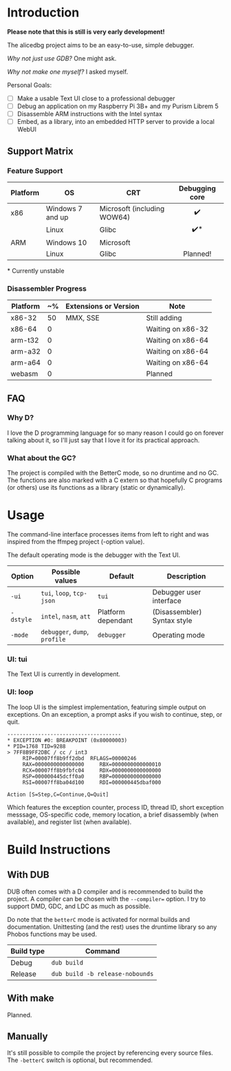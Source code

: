 # Introduction

**Please note that this is still is very early development!**

The alicedbg project aims to be an easy-to-use, simple debugger.

_Why not just use GDB?_ One might ask.

_Why not make one myself?_ I asked myself.

Personal Goals:

- [ ] Make a usable Text UI close to a professional debugger
- [ ] Debug an application on my Raspberry Pi 3B+ and my Purism Librem 5
- [ ] Disassemble ARM instructions with the Intel syntax
- [ ] Embed, as a library, into an embedded HTTP server to provide a local WebUI

## Support Matrix

### Feature Support

| Platform | OS | CRT | Debugging core |
|---|---|---|:-:|
| x86 | Windows 7 and up | Microsoft (including WOW64) | ✔️ |
| | Linux | Glibc | ✔️* |
| ARM | Windows 10 | Microsoft |  |
| | Linux | Glibc | Planned! |

\* Currently unstable

### Disassembler Progress

| Platform | ~% | Extensions or Version | Note |
|---|---|---|---|
| x86-32 | 50 | MMX, SSE | Still adding |
| x86-64 | 0 | | Waiting on x86-32 |
| arm-t32 | 0 | | Waiting on x86-64 |
| arm-a32 | 0 | | Waiting on x86-64 |
| arm-a64 | 0 | | Waiting on x86-64 |
| webasm | 0 | | Planned |

## FAQ

### Why D?

I love the D programming language for so many reason I could go on forever
talking about it, so I'll just say that I love it for its practical approach.

### What about the GC?

The project is compiled with the BetterC mode, so no druntime and no GC. The
functions are also marked with a C extern so that hopefully C programs (or
others) use its functions as a library (static or dynamically).

# Usage

The command-line interface processes items from left to right and was inspired
from the ffmpeg project (-option value).

The default operating mode is the debugger with the Text UI.

| Option | Possible values | Default | Description |
|---|---|---|---|
| `-ui` | `tui`, `loop`, `tcp-json` | `tui` | Debugger user interface |
| `-dstyle` | `intel`, `nasm`, `att` | Platform dependant | (Disassembler) Syntax style |
| `-mode` | `debugger`, `dump`, `profile` | `debugger` | Operating mode |

### UI: tui

The Text UI is currently in development.

### UI: loop

The loop UI is the simplest implementation, featuring simple output on
exceptions. On an exception, a prompt asks if you wish to continue,
step, or quit.

```
-------------------------------------
* EXCEPTION #0: BREAKPOINT (0x80000003)
* PID=1768 TID=9288
> 7FF8B9FF2DBC / cc / int3
     RIP=00007ff8b9ff2dbd  RFLAGS=00000246
     RAX=0000000000000000     RBX=0000000000000010
     RCX=00007ff8b9fbfc04     RDX=0000000000000000
     RSP=000000445dcff0a0     RBP=0000000000000000
     RSI=00007ff8ba04d100     RDI=000000445dbaf000

Action [S=Step,C=Continue,Q=Quit]
```

Which features the exception counter, process ID, thread ID, short exception
messsage, OS-specific code, memory location, a brief disassembly (when
available), and register list (when available).

# Build Instructions

## With DUB

DUB often comes with a D compiler and is recommended to build the project. A
compiler can be chosen with the `--compiler=` option. I try to support DMD,
GDC, and LDC as much as possible.

Do note that the `betterC` mode is activated for normal builds and
documentation. Unittesting (and the rest) uses the druntime library so any
Phobos functions may be used.

| Build type | Command |
|---|---|
| Debug | `dub build` |
| Release | `dub build -b release-nobounds` |

## With make

Planned.

## Manually

It's still possible to compile the project by referencing every source files.
The `-betterC` switch is optional, but recommended.
